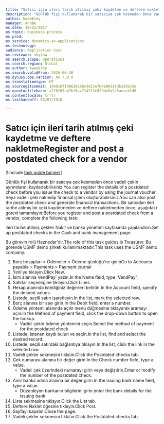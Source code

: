 ```yaml
--- 
title: "Satıcı için ileri tarih atılmış çeki kaydetme ve deftere nakletme"
description: "Günlük fişi kullanarak bir satıcıya çek kesmeden önce vadeli çekin ayrıntılarını kaydedebilirsiniz."
author: kweekley
manager: AnnBe
ms.date: 10/31/2017
ms.topic: business-process
ms.prod: 
ms.service: dynamics-ax-applications
ms.technology: 
audience: Application User
ms.reviewer: shylaw
ms.search.scope: Operations
ms.search.region: Global
ms.author: kweekley
ms.search.validFrom: 2016-06-30
ms.dyn365.ops.version: AX 7.0.0
ms.translationtype: HT
ms.sourcegitcommit: 1d98cbff30620256c9d13e7b4a90314db150e33e
ms.openlocfilehash: a276f67c47bf5ac714713c829da5a2e5aeacb1d9
ms.contentlocale: tr-tr
ms.lasthandoff: 08/07/2018

---
```

# <a name="register-and-post-a-postdated-check-for-a-vendor"></a><span data-ttu-id="69b2b-103">Satıcı için ileri tarih atılmış çeki kaydetme ve deftere nakletme</span><span class="sxs-lookup"><span data-stu-id="69b2b-103">Register and post a postdated check for a vendor</span></span>

[!include [task guide banner](../../includes/task-guide-banner.md)]

<span data-ttu-id="69b2b-104">Günlük fişi kullanarak bir satıcıya çek kesmeden önce vadeli çekin ayrıntılarını kaydedebilirsiniz.</span><span class="sxs-lookup"><span data-stu-id="69b2b-104">You can register the details of a postdated check before you issue the check to a vendor by using the journal voucher.</span></span> <span data-ttu-id="69b2b-105">Veya vadeli çeki nakledip finansal işlem oluşturabilirsiniz.</span><span class="sxs-lookup"><span data-stu-id="69b2b-105">You can also post the postdated check and generate financial transactions.</span></span> <span data-ttu-id="69b2b-106">Bir satıcıdan ileri tarihe atılmış bir çeki kaydetmeden ve deftere nakletmeden önce, aşağıdaki görevi tamamlayın:</span><span class="sxs-lookup"><span data-stu-id="69b2b-106">Before you register and post a postdated check from a vendor, complete the following task:</span></span> 

<span data-ttu-id="69b2b-107">İleri tarihe atılmış çekleri Nakit ve banka yönetimi sayfasında yapılandırın.</span><span class="sxs-lookup"><span data-stu-id="69b2b-107">Set up postdated checks in the Cash and bank management page.</span></span> 



<span data-ttu-id="69b2b-108">Bu görevin rolü Haznedar'dır.</span><span class="sxs-lookup"><span data-stu-id="69b2b-108">The role of this task guides is Treasurer.</span></span> <span data-ttu-id="69b2b-109">Bu görevde USMF demo şirketi kullanılmaktadır.</span><span class="sxs-lookup"><span data-stu-id="69b2b-109">This task uses the USMF demo company.</span></span>

1. <span data-ttu-id="69b2b-110">Borç hesapları > Ödemeler > Ödeme günlüğü'ne gidin</span><span class="sxs-lookup"><span data-stu-id="69b2b-110">Go to Accounts payable > Payments > Payment journal</span></span>
2. <span data-ttu-id="69b2b-111">Yeni'ye tıklayın.</span><span class="sxs-lookup"><span data-stu-id="69b2b-111">Click New.</span></span>
3. <span data-ttu-id="69b2b-112">İsim alanına VendPay' yazın.</span><span class="sxs-lookup"><span data-stu-id="69b2b-112">In the Name field, type 'VendPay'.</span></span>
4. <span data-ttu-id="69b2b-113">Satırlar seçeneğine tıklayın.</span><span class="sxs-lookup"><span data-stu-id="69b2b-113">Click Lines.</span></span>
5. <span data-ttu-id="69b2b-114">Hesap alanında istediğiniz değerleri belirtin.</span><span class="sxs-lookup"><span data-stu-id="69b2b-114">In the Account field, specify the desired values.</span></span>
6. <span data-ttu-id="69b2b-115">Listede, seçili satırı işaretleyin.</span><span class="sxs-lookup"><span data-stu-id="69b2b-115">In the list, mark the selected row.</span></span>
7. <span data-ttu-id="69b2b-116">Borç alanına bir sayı girin.</span><span class="sxs-lookup"><span data-stu-id="69b2b-116">In the Debit field, enter a number.</span></span>
8. <span data-ttu-id="69b2b-117">Ödeme yöntemi alanında açılır menü düğmesine tıklayarak aramayı açın.</span><span class="sxs-lookup"><span data-stu-id="69b2b-117">In the Method of payment field, click the drop-down button to open the lookup.</span></span>
    * <span data-ttu-id="69b2b-118">Vadeli çekin ödeme yöntemini seçin.</span><span class="sxs-lookup"><span data-stu-id="69b2b-118">Select the method of payment for the postdated check</span></span>  
9. <span data-ttu-id="69b2b-119">Listede, istenen kaydı bulun ve seçin.</span><span class="sxs-lookup"><span data-stu-id="69b2b-119">In the list, find and select the desired record.</span></span>
10. <span data-ttu-id="69b2b-120">Listede, seçili satırdaki bağlantıya tıklayın.</span><span class="sxs-lookup"><span data-stu-id="69b2b-120">In the list, click the link in the selected row.</span></span>
11. <span data-ttu-id="69b2b-121">Vadeli çekler sekmesini tıklatın.</span><span class="sxs-lookup"><span data-stu-id="69b2b-121">Click the Postdated checks tab.</span></span>
12. <span data-ttu-id="69b2b-122">Çek numarası alanına bir değer girin.</span><span class="sxs-lookup"><span data-stu-id="69b2b-122">In the Check number field, type a value.</span></span>
    * <span data-ttu-id="69b2b-123">Vadeli çek üzerindeki numarayı girin veya değiştirin.</span><span class="sxs-lookup"><span data-stu-id="69b2b-123">Enter or modify the number of the postdated check.</span></span>  
13. <span data-ttu-id="69b2b-124">Amir banka adına alanına bir değer girin.</span><span class="sxs-lookup"><span data-stu-id="69b2b-124">In the Issuing bank name field, type a value.</span></span>
    * <span data-ttu-id="69b2b-125">Düzenleyen bankanın bilgilerini girin.</span><span class="sxs-lookup"><span data-stu-id="69b2b-125">enter the bank details for the issuing bank.</span></span>  
14. <span data-ttu-id="69b2b-126">Liste sekmesine tıklayın.</span><span class="sxs-lookup"><span data-stu-id="69b2b-126">Click the List tab.</span></span>
15. <span data-ttu-id="69b2b-127">Deftere Naklet öğesine tıklayın.</span><span class="sxs-lookup"><span data-stu-id="69b2b-127">Click Post.</span></span>
16. <span data-ttu-id="69b2b-128">Sayfayı kapatın.</span><span class="sxs-lookup"><span data-stu-id="69b2b-128">Close the page.</span></span>
17. <span data-ttu-id="69b2b-129">Vadeli çekler sekmesini tıklatın.</span><span class="sxs-lookup"><span data-stu-id="69b2b-129">Click the Postdated checks tab.</span></span>


